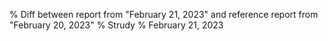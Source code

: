 % Diff between report from "February 21, 2023" and reference report from "February 20, 2023"
% Strudy
% February 21, 2023


